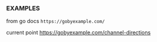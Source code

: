 ### EXAMPLES

from go docs
```https://gobyexample.com/```

current point
https://gobyexample.com/channel-directions